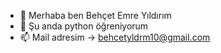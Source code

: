 - 👋 Merhaba ben Behçet Emre Yıldırım
- 🌱 Şu anda python öğreniyorum
- 📫 Mail adresim -> behcetyldrm10@gmail.com

<!---
behcetyldrm/behcetyldrm is a ✨ special ✨ repository because its `README.md` (this file) appears on your GitHub profile.
You can click the Preview link to take a look at your changes.
--->
